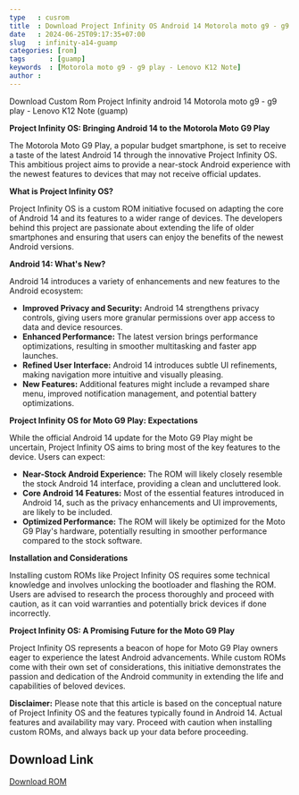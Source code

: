 ```yaml
---
type   : cusrom
title  : Download Project Infinity OS Android 14 Motorola moto g9 - g9 play - Lenovo K12 Note
date   : 2024-06-25T09:17:35+07:00
slug   : infinity-a14-guamp
categories: [rom]
tags      : [guamp]
keywords  : [Motorola moto g9 - g9 play - Lenovo K12 Note]
author : 
---
```


Download Custom Rom Project Infinity android 14 Motorola moto g9 - g9 play - Lenovo K12 Note (guamp)

**Project Infinity OS: Bringing Android 14 to the Motorola Moto G9 Play**

The Motorola Moto G9 Play, a popular budget smartphone, is set to receive a taste of the latest Android 14 through the innovative Project Infinity OS.  This ambitious project aims to provide a near-stock Android experience with the newest features to devices that may not receive official updates.

**What is Project Infinity OS?**

Project Infinity OS is a custom ROM initiative focused on adapting the core of Android 14 and its features to a wider range of devices. The developers behind this project are passionate about extending the life of older smartphones and ensuring that users can enjoy the benefits of the newest Android versions.

**Android 14: What's New?**

Android 14 introduces a variety of enhancements and new features to the Android ecosystem:

* **Improved Privacy and Security:** Android 14 strengthens privacy controls, giving users more granular permissions over app access to data and device resources.
* **Enhanced Performance:** The latest version brings performance optimizations, resulting in smoother multitasking and faster app launches.
* **Refined User Interface:** Android 14 introduces subtle UI refinements, making navigation more intuitive and visually pleasing.
* **New Features:**  Additional features might include a revamped share menu, improved notification management, and potential battery optimizations.

**Project Infinity OS for Moto G9 Play: Expectations**

While the official Android 14 update for the Moto G9 Play might be uncertain, Project Infinity OS aims to bring most of the key features to the device. Users can expect:

* **Near-Stock Android Experience:** The ROM will likely closely resemble the stock Android 14 interface, providing a clean and uncluttered look.
* **Core Android 14 Features:** Most of the essential features introduced in Android 14, such as the privacy enhancements and UI improvements, are likely to be included.
* **Optimized Performance:** The ROM will likely be optimized for the Moto G9 Play's hardware, potentially resulting in smoother performance compared to the stock software.

**Installation and Considerations**

Installing custom ROMs like Project Infinity OS requires some technical knowledge and involves unlocking the bootloader and flashing the ROM. Users are advised to research the process thoroughly and proceed with caution, as it can void warranties and potentially brick devices if done incorrectly.

**Project Infinity OS: A Promising Future for the Moto G9 Play**

Project Infinity OS represents a beacon of hope for Moto G9 Play owners eager to experience the latest Android advancements. While custom ROMs come with their own set of considerations, this initiative demonstrates the passion and dedication of the Android community in extending the life and capabilities of beloved devices.

**Disclaimer:** 
Please note that this article is based on the conceptual nature of Project Infinity OS and the features typically found in Android 14. Actual features and availability may vary. Proceed with caution when installing custom ROMs, and always back up your data before proceeding. 


## Download Link
[Download ROM](https://sourceforge.net/projects/infinity-x/files/guamp/14/gapps/)

